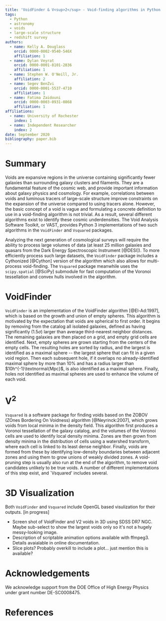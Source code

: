 ```yaml
---
title: 'VoidFinder & V<sup>2</sup> - Void-finding algorithms in Python 3'
tags:
  - Python
  - astronomy
  - voids
  - large-scale structure
  - redshift survey
authors:
  - name: Kelly A. Douglass
    orcid: 0000-0002-9540-546X
    affiliation: 1
  - name: Dylan Veyrat
    orcid: 0000-0001-8101-2836
    affiliation: 1
  - name: Stephen W. O'Neill, Jr.
    affiliation: 2
  - name: Segev BenZvi
    orcid: 0000-0001-5537-4710
    affiliation: 1
  - name: Fatima Zaidouni
    orcid: 0000-0003-0931-0868
    affiliation: 1
affiliations:
  - name: University of Rochester
    index: 1
  - name: Independent Researcher
    index: 2
date: September 2020
bibliography: paper.bib
---
```



# Summary

Voids are expansive regions in the universe containing significantly fewer galaxies than surrounding galaxy clusters and filaments. They are a fundamental feature of the cosmic web, and provide important information about galaxy physics and cosmology. For example, correlations between voids and luminous tracers of large-scale structure improve constraints on the expansion of the universe compared to using tracers alone. However, the basic concept of a void is vague and formulating a concrete definition to use in a void-finding algorithm is not trivial. As a result, several different algorithms exist to identify these cosmic underdensities. The Void Analysis Software Toolkit, or VAST, provides Python 3 implementations of two such algorithms in the `VoidFinder` and `Vsquared` packages.

Analyzing the next generation of cosmological surveys will require the ability to process large volumes of data (at least 25 million galaxies and quasars from the Dark Energy Spectroscopic Instrument [@DESI]). To more efficiently process such large datasets, the `VoidFinder` package includes a Cythonized [@Cython] version of the algorithm which also allows for multi-process void-finding. The `Vsquared` package meanwhile uses the `scipy.spatial` [@SciPy] submodule for fast computation of the Voronoi tessellation and convex hulls involved in the algorithm.




# VoidFinder

`VoidFinder` is an implementation of the VoidFinder algorithm [@El-Ad:1997], which is based on the growth and union of empty spheres. This algorithm is motivated by the expectation that voids are spherical to first order. It begins by removing from the catalog all isolated galaxies, defined as having significantly ($1.5\sigma$) larger than average third-nearest neighbor distances. The remaining galaxies are then placed on a grid, and empty grid cells are identified. Next, empty spheres are grown starting from the centers of the empty cells. The resulting holes are sorted by radius, and the largest is identified as a maximal sphere -- the largest sphere that can fit in a given void region. Then each subsequent hole, if it overlaps no already-identified maximal sphere by more than 10\% and has a radius larger than $10h^{-1}\textnormal{Mpc}$, is also identified as a maximal sphere. Finally, holes not identified as maximal spheres are used to enhance the volume of each void.




# V<sup>2</sup>

`Vsquared` is a software package for finding voids based on the ZOBOV (ZOnes Bordering On Voidness) algorithm [@Neyrinck:2007], which grows voids from local minima in the density field. This algorithm first produces a Voronoi tessellation of the galaxy catalog, and the volumes of the Voronoi cells are used to identify local density minima. Zones are then grown from density minima in the distribution of cells using a watershed transform, where each cell is linked to its least dense neighbor. Finally, voids are formed from these by identifying low-density boundaries between adjacent zones and using them to grow unions of weakly divided zones. A void-pruning step is usually also run at the end of the algorithm, to remove void candidates unlikely to be true voids. A number of different implementations of this step exist, and `Vsquared' includes several.




# 3D Visualization

Both `VoidFinder` and `Vsquared` include OpenGL based visulization for their outputs. [in progress]
- Screen shot of VoidFinder and V2 voids in 3D using SDSS DR7 NGC. Maybe sub-select to show the largest voids only so it's not a hugely messy-looking image.
- Description of scriptable animation options available with ffmpeg3. Details avaialable in online documentation.
- Slice plots? Probably overkill to include a plot... just mention this is available?



# Acknowledgements

We acknowledge support from the DOE Office of High Energy Physics under grant number DE-SC0008475.




# References

